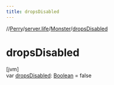 ```yaml
---
title: dropsDisabled
---
```

//[Perry](../../../index.html)/[server.life](../index.html)/[Monster](index.html)/[dropsDisabled](drops-disabled.html)



# dropsDisabled



[jvm]\
var [dropsDisabled](drops-disabled.html): [Boolean](https://kotlinlang.org/api/latest/jvm/stdlib/kotlin/-boolean/index.html) = false




